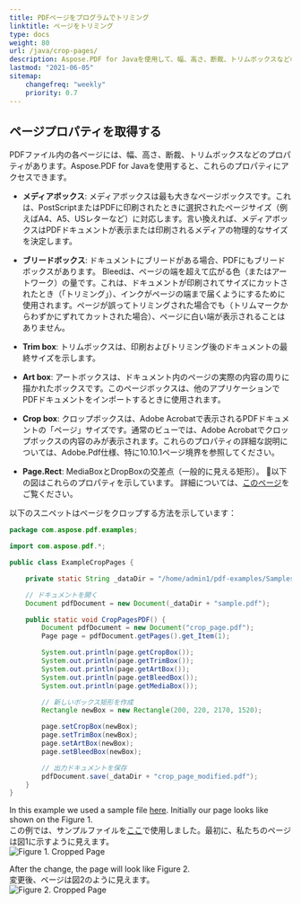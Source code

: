```yaml
---
title: PDFページをプログラムでトリミング 
linktitle: ページをトリミング
type: docs
weight: 80
url: /java/crop-pages/
description: Aspose.PDF for Javaを使用して、幅、高さ、断裁、トリムボックスなどのページプロパティを取得できます。
lastmod: "2021-06-05"
sitemap:
    changefreq: "weekly"
    priority: 0.7
---
```


## ページプロパティを取得する

PDFファイル内の各ページには、幅、高さ、断裁、トリムボックスなどのプロパティがあります。Aspose.PDF for Javaを使用すると、これらのプロパティにアクセスできます。

- **メディアボックス**: メディアボックスは最も大きなページボックスです。これは、PostScriptまたはPDFに印刷されたときに選択されたページサイズ（例えばA4、A5、USレターなど）に対応します。言い換えれば、メディアボックスはPDFドキュメントが表示または印刷されるメディアの物理的なサイズを決定します。
- **ブリードボックス**: ドキュメントにブリードがある場合、PDFにもブリードボックスがあります。
 Bleedは、ページの端を超えて広がる色（またはアートワーク）の量です。これは、ドキュメントが印刷されてサイズにカットされたとき（「トリミング」）、インクがページの端まで届くようにするために使用されます。ページが誤ってトリミングされた場合でも（トリムマークからわずかにずれてカットされた場合）、ページに白い端が表示されることはありません。

- **Trim box**: トリムボックスは、印刷およびトリミング後のドキュメントの最終サイズを示します。
- **Art box**: アートボックスは、ドキュメント内のページの実際の内容の周りに描かれたボックスです。このページボックスは、他のアプリケーションでPDFドキュメントをインポートするときに使用されます。
- **Crop box**: クロップボックスは、Adobe Acrobatで表示されるPDFドキュメントの「ページ」サイズです。通常のビューでは、Adobe Acrobatでクロップボックスの内容のみが表示されます。これらのプロパティの詳細な説明については、Adobe.Pdf仕様、特に10.10.1ページ境界を参照してください。
- **Page.Rect**: MediaBoxとDropBoxの交差点（一般的に見える矩形）。 以下の図はこれらのプロパティを示しています。
詳細については、[このページ](http://www.enfocus.com/manuals/ReferenceGuide/PP/10/enUS/en-us/concept/c_aa1095731.html)をご覧ください。

以下のスニペットはページをクロップする方法を示しています：

```java
package com.aspose.pdf.examples;

import com.aspose.pdf.*;

public class ExampleCropPages {

    private static String _dataDir = "/home/admin1/pdf-examples/Samples/";

    // ドキュメントを開く
    Document pdfDocument = new Document(_dataDir + "sample.pdf");

    public static void CropPagesPDF() {
        Document pdfDocument = new Document("crop_page.pdf");
        Page page = pdfDocument.getPages().get_Item(1);

        System.out.println(page.getCropBox());
        System.out.println(page.getTrimBox());
        System.out.println(page.getArtBox());
        System.out.println(page.getBleedBox());
        System.out.println(page.getMediaBox());

        // 新しいボックス矩形を作成
        Rectangle newBox = new Rectangle(200, 220, 2170, 1520);

        page.setCropBox(newBox);
        page.setTrimBox(newBox);
        page.setArtBox(newBox);
        page.setBleedBox(newBox);

        // 出力ドキュメントを保存
        pdfDocument.save(_dataDir + "crop_page_modified.pdf");
    }
}
```

In this example we used a sample file [here](crop_page.pdf). Initially our page looks like shown on the Figure 1.  
この例では、サンプルファイルを[ここ](crop_page.pdf)で使用しました。最初に、私たちのページは図1に示すように見えます。  
![Figure 1. Cropped Page](crop_page.png)

After the change, the page will look like Figure 2.  
変更後、ページは図2のように見えます。  
![Figure 2. Cropped Page](crop_page2.png)